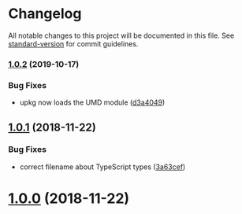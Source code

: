 # Changelog

All notable changes to this project will be documented in this file. See [standard-version](https://github.com/conventional-changelog/standard-version) for commit guidelines.

### [1.0.2](https://github.com/tmorin/idomizer/compare/v1.0.1...v1.0.2) (2019-10-17)


### Bug Fixes

* upkg now loads the UMD module ([d3a4049](https://github.com/tmorin/idomizer/commit/d3a40491cf97153393f95971311ed4a00064ee39))

<a name="1.0.1"></a>
## [1.0.1](https://github.com/tmorin/idomizer/compare/v1.0.0...v1.0.1) (2018-11-22)


### Bug Fixes

* correct filename about TypeScript types ([3a63cef](https://github.com/tmorin/idomizer/commit/3a63cef))



<a name="1.0.0"></a>
# [1.0.0](https://github.com/tmorin/idomizer/compare/v0.10.2...v1.0.0) (2018-11-22)
